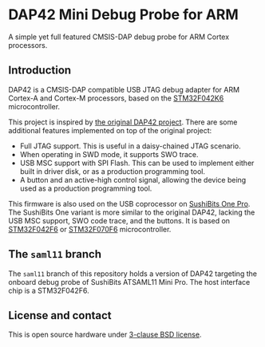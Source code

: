 # DAP42 Mini Debug Probe for ARM

A simple yet full featured CMSIS-DAP debug probe for ARM Cortex processors.

## Introduction

DAP42 is a CMSIS-DAP compatible USB JTAG debug adapter for ARM Cortex-A and
Cortex-M processors, based on the [STM32F042K6][42K] microcontroller.

This project is inspired by [the original DAP42 project][DAP42]. There are some
additional features implemented on top of the original project:

*   Full JTAG support. This is useful in a daisy-chained JTAG scenario.
*   When operating in SWD mode, it supports SWO trace.
*   USB MSC support with SPI Flash. This can be used to implement either built
    in driver disk, or as a production programming tool.
*   A button and an active-high control signal, allowing the device being used
    as a production programming tool.

This firmware is also used on the USB coprocessor on [SushiBits One Pro][SBONE].
The SushiBits One variant is more similar to the original DAP42, lacking the USB
MSC support, SWO code trace, and the buttons. It is based on [STM32F042F6][42F]
or [STM32F070F6][70F] microcontroller.

## The `saml11` branch

The `saml11` branch of this repository holds a version of DAP42 targeting the
onboard debug probe of SushiBits ATSAML11 Mini Pro. The host interface chip is
a STM32F042F6.

## License and contact

This is open source hardware under [3-clause BSD license][3BSDL].

[42K]:   http://www.st.com/en/microcontrollers/stm32f042k6.html
[DAP42]: https://github.com/devanlai/dap42
[SBONE]: https://github.com/SushiBits/SushiBitsOne
[42F]:   http://www.st.com/en/microcontrollers/stm32f042f6.html
[70F]:   http://www.st.com/en/microcontrollers/stm32f070f6.html
[3BSDL]: LICENSE.md
